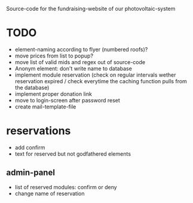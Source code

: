 Source-code for the fundraising-website of our photovoltaic-system

# TODO
- element-naming according to flyer (numbered roofs)?
- move prices from list to popup?
- move list of valid mids and regex out of source-code
- Anonym element: don't write name to database
- implement module reservation (check on regular intervals wether reservation expired / check everytime the caching function pulls from the database)
- implement proper donation link
- move to login-screen after password reset
- create mail-template-file

# reservations
- add confirm
- text for reserved but not godfathered elements

## admin-panel
- list of reserved modules: confirm or deny
- change name of reservation